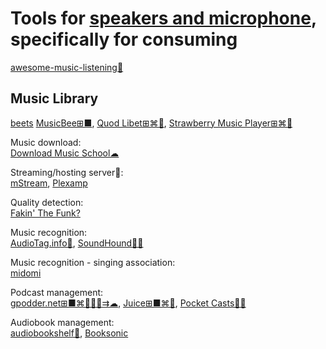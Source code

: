 
# Tools for [speakers and microphone](https://trendless.tech/speakers-mic/), specifically for consuming

[awesome-music-listening💩](https://github.com/ybayle/awesome-music-listening)

## Music Library

[beets](https://beets.io/)
[MusicBee⊞■](https://getmusicbee.com/),
[Quod Libet⊞⌘🐧](https://quodlibet.readthedocs.io/),
[Strawberry Music Player⊞⌘🐧](https://www.strawberrymusicplayer.org/)

Music download:  
[Download Music School☁](https://downloadmusicschool.com/)

Streaming/hosting server💾:  
[mStream](https://mstream.io/),
[Plexamp](https://plexamp.com/)

Quality detection:  
[Fakin' The Funk?](https://fakinthefunk.net/en/)

Music recognition:  
[AudioTag.info🔌](https://audiotag.info/),
[SoundHound🍎🤖](https://www.soundhound.com/soundhound)

Music recognition - singing association:  
[midomi](https://www.midomi.com/)

Podcast management:  
[gpodder.net⊞■⌘🐧🍎🤖⇉☁](https://gpodder.net/),
[Juice⊞■⌘🐧](https://juicereceiver.sourceforge.net/),
[Pocket Casts🍎🤖](https://pocketcasts.com/)

Audiobook management:  
[audiobookshelf💾](https://www.audiobookshelf.org/),
[Booksonic](https://booksonic.org/)
